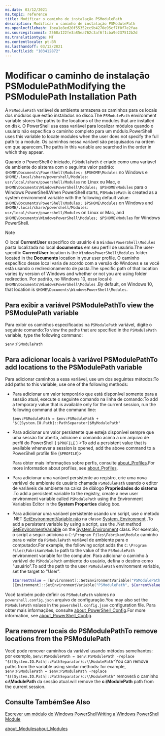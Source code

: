 ```yaml
---
ms.date: 03/12/2021
ms.topic: reference
title: Modificar o caminho de instalação PSModulePath
description: Modificar o caminho de instalação PSModulePath
ms.openlocfilehash: 1bea1e8ed20f55352cc9b4270e95cf7f0f7e2faa
ms.sourcegitcommit: 2560a122fe3a85ea762c3af6f1cba9e237512b2d
ms.translationtype: MT
ms.contentlocale: pt-BR
ms.lasthandoff: 03/12/2021
ms.locfileid: "103412872"
---
```

# <a name="modifying-the-psmodulepath-installation-path"></a><span data-ttu-id="0df90-103">Modificar o caminho de instalação PSModulePath</span><span class="sxs-lookup"><span data-stu-id="0df90-103">Modifying the PSModulePath Installation Path</span></span>

<span data-ttu-id="0df90-104">A `PSModulePath` variável de ambiente armazena os caminhos para os locais dos módulos que estão instalados no disco.</span><span class="sxs-lookup"><span data-stu-id="0df90-104">The `PSModulePath` environment variable stores the paths to the locations of the modules that are installed on disk.</span></span> <span data-ttu-id="0df90-105">O PowerShell usa essa variável para localizar módulos quando o usuário não especifica o caminho completo para um módulo.</span><span class="sxs-lookup"><span data-stu-id="0df90-105">PowerShell uses this variable to locate modules when the user does not specify the full path to a module.</span></span> <span data-ttu-id="0df90-106">Os caminhos nessa variável são pesquisados na ordem em que aparecem.</span><span class="sxs-lookup"><span data-stu-id="0df90-106">The paths in this variable are searched in the order in which they appear.</span></span>

<span data-ttu-id="0df90-107">Quando o PowerShell é iniciado, `PSModulePath` é criado como uma variável de ambiente do sistema com o seguinte valor padrão: `$HOME\Documents\PowerShell\Modules; $PSHOME\Modules` no Windows e `$HOME/.local/share/powershell/Modules: usr/local/share/powershell/Modules` no Linux ou Mac, e `$HOME\Documents\WindowsPowerShell\Modules; $PSHOME\Modules` para o Windows PowerShell.</span><span class="sxs-lookup"><span data-stu-id="0df90-107">When PowerShell starts, `PSModulePath` is created as a system environment variable with the following default value: `$HOME\Documents\PowerShell\Modules; $PSHOME\Modules` on Windows and `$HOME/.local/share/powershell/Modules: usr/local/share/powershell/Modules` on Linux or Mac, and `$HOME\Documents\WindowsPowerShell\Modules; $PSHOME\Modules` for Windows PowerShell.</span></span>

> [!NOTE]
> <span data-ttu-id="0df90-108">O local **CurrentUser** específico do usuário é a `WindowsPowerShell\Modules` pasta localizada no local **documentos** em seu perfil de usuário.</span><span class="sxs-lookup"><span data-stu-id="0df90-108">The user-specific **CurrentUser** location is the `WindowsPowerShell\Modules` folder located in the **Documents** location in your user profile.</span></span> <span data-ttu-id="0df90-109">O caminho específico desse local varia de acordo com a versão do Windows e se você está usando o redirecionamento de pasta.</span><span class="sxs-lookup"><span data-stu-id="0df90-109">The specific path of that location varies by version of Windows and whether or not you are using folder redirection.</span></span> <span data-ttu-id="0df90-110">Por padrão, no Windows 10, esse local é `$HOME\Documents\WindowsPowerShell\Modules` .</span><span class="sxs-lookup"><span data-stu-id="0df90-110">By default, on Windows 10, that location is `$HOME\Documents\WindowsPowerShell\Modules`.</span></span>

## <a name="to-view-the-psmodulepath-variable"></a><span data-ttu-id="0df90-111">Para exibir a variável PSModulePath</span><span class="sxs-lookup"><span data-stu-id="0df90-111">To view the PSModulePath variable</span></span>

<span data-ttu-id="0df90-112">Para exibir os caminhos especificados na `PSModulePath` variável, digite o seguinte comando:</span><span class="sxs-lookup"><span data-stu-id="0df90-112">To view the paths that are specified in the `PSModulePath` variable, type the following command:</span></span>

`$env:PSModulePath`

## <a name="to-add-locations-to-the-psmodulepath-variable"></a><span data-ttu-id="0df90-113">Para adicionar locais à variável PSModulePath</span><span class="sxs-lookup"><span data-stu-id="0df90-113">To add locations to the PSModulePath variable</span></span>

<span data-ttu-id="0df90-114">Para adicionar caminhos a essa variável, use um dos seguintes métodos:</span><span class="sxs-lookup"><span data-stu-id="0df90-114">To add paths to this variable, use one of the following methods:</span></span>

- <span data-ttu-id="0df90-115">Para adicionar um valor temporário que está disponível somente para a sessão atual, execute o seguinte comando na linha de comando:</span><span class="sxs-lookup"><span data-stu-id="0df90-115">To add a temporary value that is available only for the current session, run the following command at the command line:</span></span>

  `$env:PSModulePath = $env:PSModulePath + "$([System.IO.Path]::PathSeparator)$MyModulePath"`

- <span data-ttu-id="0df90-116">Para adicionar um valor persistente que esteja disponível sempre que uma sessão for aberta, adicione o comando acima a um arquivo de perfil do PowerShell ( `$PROFILE` ) ></span><span class="sxs-lookup"><span data-stu-id="0df90-116">To add a persistent value that is available whenever a session is opened, add the above command to a PowerShell profile file (`$PROFILE`)></span></span>

  <span data-ttu-id="0df90-117">Para obter mais informações sobre perfis, consulte [about_Profiles](/powershell/module/microsoft.powershell.core/about/about_profiles).</span><span class="sxs-lookup"><span data-stu-id="0df90-117">For more information about profiles, see [about_Profiles](/powershell/module/microsoft.powershell.core/about/about_profiles).</span></span>

- <span data-ttu-id="0df90-118">Para adicionar uma variável persistente ao registro, crie uma nova variável de ambiente de usuário chamada `PSModulePath` usando o editor de variáveis de ambiente na caixa de diálogo **Propriedades do sistema** .</span><span class="sxs-lookup"><span data-stu-id="0df90-118">To add a persistent variable to the registry, create a new user environment variable called `PSModulePath` using the Environment Variables Editor in the **System Properties** dialog box.</span></span>

- <span data-ttu-id="0df90-119">Para adicionar uma variável persistente usando um script, use o método .NET [SetEnvironmentVariable não](/dotnet/api/system.environment.setenvironmentvariable) na classe [System. Environment](/dotnet/api/system.environment) .</span><span class="sxs-lookup"><span data-stu-id="0df90-119">To add a persistent variable by using a script, use the .Net method [SetEnvironmentVariable](/dotnet/api/system.environment.setenvironmentvariable) on the [System.Environment](/dotnet/api/system.environment) class.</span></span> <span data-ttu-id="0df90-120">Por exemplo, o script a seguir adiciona o `C:\Program Files\Fabrikam\Module` caminho para o valor da `PSModulePath` variável de ambiente para o computador.</span><span class="sxs-lookup"><span data-stu-id="0df90-120">For example, the following script adds the `C:\Program Files\Fabrikam\Module` path to the value of the `PSModulePath` environment variable for the computer.</span></span> <span data-ttu-id="0df90-121">Para adicionar o caminho à variável de `PSModulePath` ambiente do usuário, defina o destino como "usuário".</span><span class="sxs-lookup"><span data-stu-id="0df90-121">To add the path to the user `PSModulePath` environment variable, set the target to "User".</span></span>

  ```powershell
  $CurrentValue = [Environment]::GetEnvironmentVariable("PSModulePath", "Machine")
  [Environment]::SetEnvironmentVariable("PSModulePath", $CurrentValue + [System.IO.Path]::PathSeparator + "C:\Program Files\Fabrikam\Modules", "Machine")

  ```

<span data-ttu-id="0df90-122">Você também pode definir os `PSModulePath` valores no `powershell.config.json` arquivo de configuração.</span><span class="sxs-lookup"><span data-stu-id="0df90-122">You may also set the `PSModulePath` values in the `powershell.config.json` configuration file.</span></span> <span data-ttu-id="0df90-123">Para obter mais informações, consulte [about_PowerShell_Config](/powershell/module/microsoft.powershell.core/about/about_powershell_config#psmodulepath).</span><span class="sxs-lookup"><span data-stu-id="0df90-123">For more information, see [about_PowerShell_Config](/powershell/module/microsoft.powershell.core/about/about_powershell_config#psmodulepath).</span></span>

## <a name="to-remove-locations-from-the-psmodulepath"></a><span data-ttu-id="0df90-124">Para remover locais do PSModulePath</span><span class="sxs-lookup"><span data-stu-id="0df90-124">To remove locations from the PSModulePath</span></span>

<span data-ttu-id="0df90-125">Você pode remover caminhos da variável usando métodos semelhantes: por exemplo, `$env:PSModulePath = $env:PSModulePath -replace "$([System.IO.Path]::PathSeparator)c:\\ModulePath"`</span><span class="sxs-lookup"><span data-stu-id="0df90-125">You can remove paths from the variable using similar methods: for example, `$env:PSModulePath = $env:PSModulePath -replace "$([System.IO.Path]::PathSeparator)c:\\ModulePath"`</span></span>
<span data-ttu-id="0df90-126">removerá o caminho **c:\ModulePath** da sessão atual.</span><span class="sxs-lookup"><span data-stu-id="0df90-126">will remove the **c:\ModulePath** path from the current session.</span></span>

## <a name="see-also"></a><span data-ttu-id="0df90-127">Consulte Também</span><span class="sxs-lookup"><span data-stu-id="0df90-127">See Also</span></span>

[<span data-ttu-id="0df90-128">Escrever um módulo do Windows PowerShell</span><span class="sxs-lookup"><span data-stu-id="0df90-128">Writing a Windows PowerShell Module</span></span>](./writing-a-windows-powershell-module.md)

[<span data-ttu-id="0df90-129">about_Modules</span><span class="sxs-lookup"><span data-stu-id="0df90-129">about_Modules</span></span>](/powershell/module/microsoft.powershell.core/about/about_modules)
